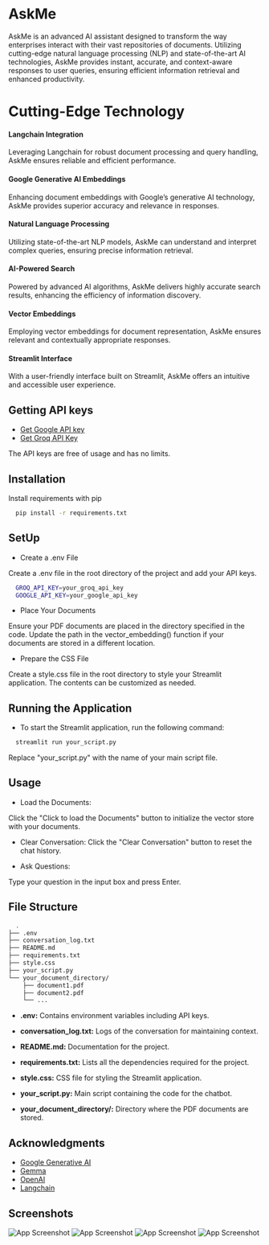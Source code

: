 
# AskMe

AskMe is an advanced AI assistant designed to transform the way enterprises interact with their vast repositories of documents. Utilizing cutting-edge natural language processing (NLP) and state-of-the-art AI technologies, AskMe provides instant, accurate, and context-aware responses to user queries, ensuring efficient information retrieval and enhanced productivity.

# Cutting-Edge Technology

#### Langchain Integration
Leveraging Langchain for robust document processing and query handling, AskMe ensures reliable and efficient performance.
#### Google Generative AI Embeddings
Enhancing document embeddings with Google’s generative AI technology, AskMe provides superior accuracy and relevance in responses.
#### Natural Language Processing
Utilizing state-of-the-art NLP models, AskMe can understand and interpret complex queries, ensuring precise information retrieval.
#### AI-Powered Search
Powered by advanced AI algorithms, AskMe delivers highly accurate search results, enhancing the efficiency of information discovery.
#### Vector Embeddings
Employing vector embeddings for document representation, AskMe ensures relevant and contextually appropriate responses.
#### Streamlit Interface
With a user-friendly interface built on Streamlit, AskMe offers an intuitive and accessible user experience.

## Getting API keys

 - [Get Google API key](https://aistudio.google.com/app/apikey)
 - [Get Groq API Key](https://console.groq.com/keys)

The API keys are free of usage and has no limits.




## Installation

Install requirements with pip

```bash
  pip install -r requirements.txt
```
    

## SetUp

* Create a .env File

Create a .env file in the root directory of the project and add your API keys.
```bash
  GROQ_API_KEY=your_groq_api_key
  GOOGLE_API_KEY=your_google_api_key

```
* Place Your Documents

Ensure your PDF documents are placed in the directory specified in the code. Update the path in the vector_embedding() function if your documents are stored in a different location.


* Prepare the CSS File

Create a style.css file in the root directory to style your Streamlit application. The contents can be customized as needed.

## Running the Application

* To start the Streamlit application, run the following command:

```bash
  streamlit run your_script.py
```
Replace "your_script.py" with the name of your main script file.

## Usage

- Load the Documents:

Click the "Click to load the Documents" button to initialize the vector store with your documents.

- Clear Conversation:
Click the "Clear Conversation" button to reset the chat history.

- Ask Questions:

Type your question in the input box and press Enter.

## File Structure

```bash
  .
├── .env
├── conversation_log.txt
├── README.md
├── requirements.txt
├── style.css
├── your_script.py
└── your_document_directory/
    ├── document1.pdf
    ├── document2.pdf
    └── ...

```

- **.env:** Contains environment variables including API keys.

- **conversation_log.txt:** Logs of the conversation for maintaining context.

- **README.md:** Documentation for the project.

- **requirements.txt:** Lists all the dependencies required for the project.

- **style.css:** CSS file for styling the Streamlit application.

- **your_script.py:** Main script containing the code for the chatbot.

- **your_document_directory/:** Directory where the PDF documents are stored.

## Acknowledgments

 - [Google Generative AI](https://ai.google/discover/generativeai/)
 - [Gemma](https://blog.google/technology/developers/gemma-open-models/)
 - [OpenAI](https://openai.com/)
 - [Langchain](https://www.langchain.com/)


## Screenshots

![App Screenshot](https://github.com/SaiTeja250802/Computer-Market-Hub/blob/main/img0.png)
![App Screenshot](https://github.com/SaiTeja250802/Computer-Market-Hub/blob/main/img1.png)
![App Screenshot](https://github.com/SaiTeja250802/Computer-Market-Hub/blob/main/img2.png)
![App Screenshot](https://github.com/SaiTeja250802/Computer-Market-Hub/blob/main/img3.png)

